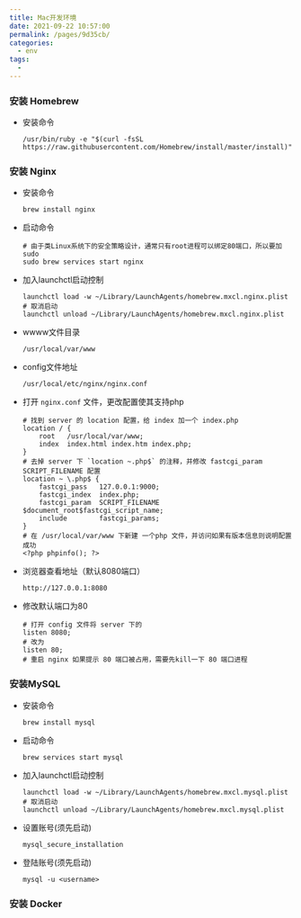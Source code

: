 ```yaml
---
title: Mac开发环境
date: 2021-09-22 10:57:00
permalink: /pages/9d35cb/
categories:
  - env
tags:
  - 
---
```


### 安装 Homebrew
- 安装命令
    ```
    /usr/bin/ruby -e "$(curl -fsSL https://raw.githubusercontent.com/Homebrew/install/master/install)"
    ```  

### 安装 Nginx
- 安装命令
    ```
    brew install nginx
    ```   
- 启动命令
    ```
    # 由于类Linux系统下的安全策略设计，通常只有root进程可以绑定80端口，所以要加sudo
    sudo brew services start nginx
    ```
- 加入launchctl启动控制
    ```
    launchctl load -w ~/Library/LaunchAgents/homebrew.mxcl.nginx.plist
    # 取消启动
    launchctl unload ~/Library/LaunchAgents/homebrew.mxcl.nginx.plist
    ```
- wwww文件目录
    ```
    /usr/local/var/www
    ```
- config文件地址
    ```
    /usr/local/etc/nginx/nginx.conf
    ```
- 打开 `nginx.conf` 文件，更改配置使其支持php
    ```
    # 找到 server 的 location 配置，给 index 加一个 index.php
    location / {
        root   /usr/local/var/www;
        index  index.html index.htm index.php;
    }
    # 去掉 server 下 `location ~.php$` 的注释，并修改 fastcgi_param SCRIPT_FILENAME 配置
    location ~ \.php$ {
        fastcgi_pass   127.0.0.1:9000;
        fastcgi_index  index.php;
        fastcgi_param  SCRIPT_FILENAME $document_root$fastcgi_script_name;
        include        fastcgi_params;
    }
    # 在 /usr/local/var/www 下新建 一个php 文件，并访问如果有版本信息则说明配置成功
    <?php phpinfo(); ?>
    ```
- 浏览器查看地址（默认8080端口）
    ```
    http://127.0.0.1:8080
    ```
- 修改默认端口为80
    ```
    # 打开 config 文件将 server 下的 
    listen 8080;
    # 改为
    listen 80;
    # 重启 nginx 如果提示 80 端口被占用，需要先kill一下 80 端口进程
    ```

### 安装MySQL
- 安装命令
    ```
    brew install mysql
    ```
- 启动命令
    ```
    brew services start mysql
    ```
- 加入launchctl启动控制
    ```
    launchctl load -w ~/Library/LaunchAgents/homebrew.mxcl.mysql.plist
    # 取消启动
    launchctl unload ~/Library/LaunchAgents/homebrew.mxcl.mysql.plist
    ```
- 设置账号(须先启动)
    ```
    mysql_secure_installation
    ```
- 登陆账号(须先启动)
    ```
    mysql -u <username>
    ```

### 安装 Docker
